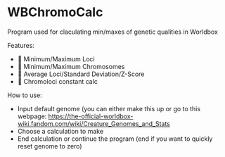 # WBChromoCalc
Program used for claculating min/maxes of genetic qualities in Worldbox

Features:
- :small_blue_diamond: Minimum/Maximum Loci
- :large_blue_diamond: Minimum/Maximum Chromosomes
- :small_orange_diamond: Average Loci/Standard Deviation/Z-Score
- :closed_book: Chromoloci constant calc

How to use:
- Input default genome (you can either make this up or go to this webpage: https://the-official-worldbox-wiki.fandom.com/wiki/Creature_Genomes_and_Stats
- Choose a calculation to make
- End calculation or continue the program (end if you want to quickly reset genome to zero)
